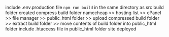include .env.production file 
`npm run build` in the same directory as src 
build folder created
compress build folder
namecheap >> hosting list >> cPanel >> file manager >> public_html folder >> upload compressed build folder >> extract build folder >> move contents of build folder into public_html folder
include .htaccess file in public_html folder
site deployed 
